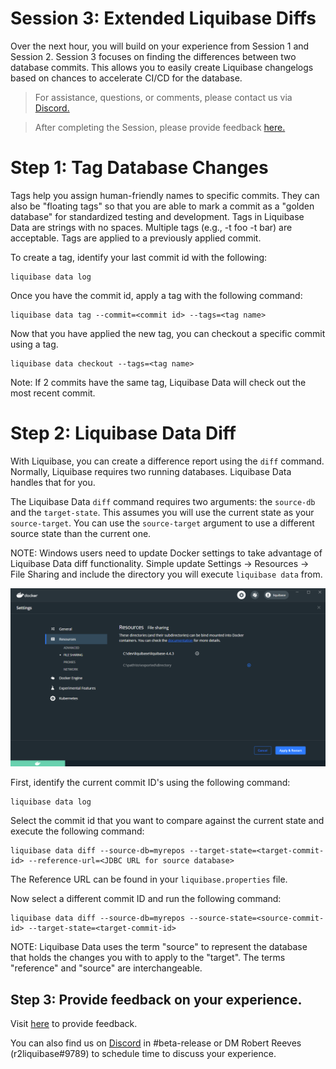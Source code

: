 # Session 3: Extended Liquibase Diffs

Over the next hour, you will build on your experience from Session 1 and Session 2. Session 3 focuses on finding the differences between two database commits. This allows you to easily create Liquibase changelogs based on chances to accelerate CI/CD for the database.

> For assistance, questions, or comments, please contact us via [Discord.](https://discord.gg/NVpqM7nNnT)

> After completing the Session, please provide feedback [here.](https://forms.gle/T2thMj8Jm6KRiCb1A)


# Step 1: Tag Database Changes

Tags help you assign human-friendly names to specific commits. They can also be "floating tags" so that you are able to mark a commit as a "golden database" for standardized testing and development. Tags in Liquibase Data are strings with no spaces. Multiple tags (e.g., -t foo -t bar) are acceptable. Tags are applied to a previously applied commit.

To create a tag, identify your last commit id with the following:

    liquibase data log

Once you have the commit id, apply a tag with the following command:

    liquibase data tag --commit=<commit id> --tags=<tag name>

Now that you have applied the new tag, you can checkout a specific commit using a tag.

    liquibase data checkout --tags=<tag name>

Note: If 2 commits have the same tag, Liquibase Data will check out the most recent commit.

# Step 2: Liquibase Data Diff

With Liquibase, you can create a difference report using the `diff` command. Normally, Liquibase requires two running databases. Liquibase Data handles that for you.

The Liquibase Data `diff` command requires two arguments: the `source-db` and the `target-state`. This assumes you will use the current state as your `source-target`. You can use the `source-target` argument to use a different source state than the current one.

NOTE: Windows users need to update Docker settings to take advantage of Liquibase Data diff functionality. Simple update Settings -> Resources -> File Sharing and include the directory you will execute `liquibase data` from. 

![Image of Windows Docker Resources File Sharing Settings](images/docker_resources_filesharing.png)

First, identify the current commit ID's using the following command:

    liquibase data log

Select the commit id that you want to compare against the current state and execute the following command:

    liquibase data diff --source-db=myrepos --target-state=<target-commit-id> --reference-url=<JDBC URL for source database>

The Reference URL can be found in your `liquibase.properties` file.

Now select a different commit ID and run the following command: 

    liquibase data diff --source-db=myrepos --source-state=<source-commit-id> --target-state=<target-commit-id> 

NOTE: Liquibase Data uses the term "source" to represent the database that holds the changes you with to apply to the "target". The terms "reference" and "source" are interchangeable.
    
## Step 3: Provide feedback on your experience.

Visit [here](https://forms.gle/T2thMj8Jm6KRiCb1A) to provide feedback.

You can also find us on [Discord](https://discord.gg/NVpqM7nNnT) in #beta-release or DM Robert Reeves (r2liquibase#9789) to schedule time to discuss your experience.